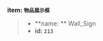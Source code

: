 <!-- BEGIN_AUTOGEN: do NOT edit in this block -->

**item: `物品展示框`**

> * **name: ** Wall_Sign
> * **id: `213`**

<!-- END_AUTOGEN-->
